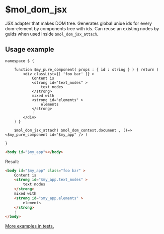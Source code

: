 # $mol_dom_jsx

JSX adapter that makes DOM tree. Generates global uniue ids for every dom-element by components tree with ids. Can reuse an existing nodes by guids when used inside `$mol_dom_jsx_attach`.

## Usage example

```tsx
namespace $ {
	
	function $my_pure_component( props : { id : string } ) { return (
		<div classList={[ 'foo bar' ]} >
			Content is
			<strong id="text_nodes" >
				text nodes
			</strong>
			mixed with
			<strong id="elements" >
				elements
			</strong>
			!
		</div>
	) }
	
	$mol_dom_jsx_attach( $mol_dom_context.document , ()=> <$my_pure_component id="$my_app" /> )
	
}
```

```html
<body id="$my_app"></body>
```

Result:

```html
<body id="$my_app" class="foo bar" >
	Content is
	<strong id="$my_app.text_nodes" >
		text nodes
	</strong>
	mixed with
	<strong id="$my_app.elements" >
		elements
	</strong>
	!
</body>
```

[More examples in tests.](jsx.test.tsx)
